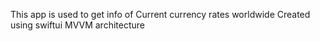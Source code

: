 This app is used to get info of Current currency rates worldwide
Created using swiftui MVVM architecture
